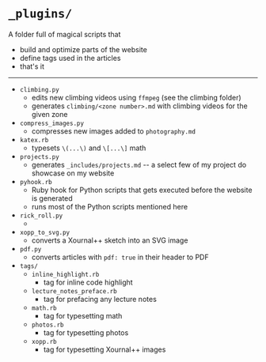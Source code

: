 # `_plugins/`
A folder full of magical scripts that
- build and optimize parts of the website
- define tags used in the articles
- that's it

---

- `climbing.py`
	- edits new climbing videos using `ffmpeg` (see the climbing folder)
	- generates `climbing/<zone number>.md` with climbing videos for the given zone
- `compress_images.py`
	- compresses new images added to `photography.md`
- `katex.rb`
	- typesets `\(...\)` and `\[...\]` math
- `projects.py`
	- generates `_includes/projects.md` -- a select few of my project do showcase on my website
- `pyhook.rb`
	- Ruby hook for Python scripts that gets executed before the website is generated
	- runs most of the Python scripts mentioned here
- `rick_roll.py`
	- <REDACTED>
- `xopp_to_svg.py`
	- converts a Xournal++ sketch into an SVG image
- `pdf.py`
	- converts articles with `pdf: true` in their header to PDF
- `tags/`
	- `inline_highlight.rb`
		- tag for inline code highlight
	- `lecture_notes_preface.rb`
		- tag for prefacing any lecture notes
	- `math.rb`
		- tag for typesetting math
	- `photos.rb`
		- tag for typesetting photos
	- `xopp.rb`
		- tag for typesetting Xournal++ images
